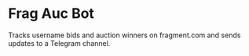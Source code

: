 # Frag Auc Bot

Tracks username bids and auction winners on fragment.com and sends updates to a Telegram channel.
